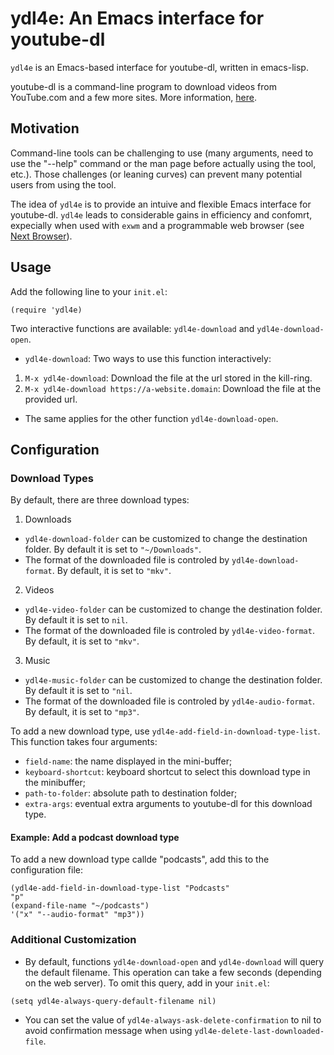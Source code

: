 # ydl4e: An Emacs interface for youtube-dl

`ydl4e` is an Emacs-based interface for youtube-dl, written in
emacs-lisp.

youtube-dl is a command-line program to download videos from
YouTube.com and a few more sites. More information,
[here](https://github.com/ytdl-org/youtube-dl/blob/master/README.md#readme).

## Motivation

Command-line tools can be challenging to use (many arguments, need to
use the "--help" command or the man page before actually using the
tool, etc.). Those challenges (or leaning curves) can prevent many
potential users from using the tool.

The idea of `ydl4e` is to provide an intuive and flexible Emacs
interface for youtube-dl. `ydl4e` leads to considerable gains in
efficiency and confomrt, expecially when used with `exwm` and a
programmable web browser (see [Next
Browser](https://next.atlas.engineer)).

## Usage

Add the following line to your `init.el`:
```elisp
(require 'ydl4e)
```

Two interactive functions are available: `ydl4e-download` and `ydl4e-download-open`.

- `ydl4e-download`: Two ways to use this function interactively:
1. `M-x ydl4e-download`: Download the file at the url stored in the kill-ring.
2. `M-x ydl4e-download https://a-website.domain`: Download the file at the provided url.

- The same applies for the other function `ydl4e-download-open`.


## Configuration

### Download Types

By default, there are three download types:
1. Downloads
- `ydl4e-download-folder` can be customized to change the destination folder. By default it is set to `"~/Downloads"`.
- The format of the downloaded file is controled by `ydl4e-download-format`. By default, it is set to `"mkv"`.

2. Videos
- `ydl4e-video-folder` can be customized to change the destination folder. By default it is set to `nil`.
- The format of the downloaded file is controled by `ydl4e-video-format`. By default, it is set to `"mkv"`.

3. Music
- `ydl4e-music-folder` can be customized to change the destination folder. By default it is set to `"nil`.
- The format of the downloaded file is controled by `ydl4e-audio-format`. By default, it is set to `"mp3"`.

To add a new download type, use `ydl4e-add-field-in-download-type-list`. This function takes four arguments: 
- `field-name`: the name displayed in the mini-buffer;
- `keyboard-shortcut`: keyboard shortcut to select this download type in the minibuffer;
- `path-to-folder`: absolute path to destination folder;
- `extra-args`: eventual extra arguments to youtube-dl for this download type.

#### Example: Add a podcast download type

To add a new download type callde "podcasts", add this to the
configuration file:

```elisp
(ydl4e-add-field-in-download-type-list "Podcasts"
"p"
(expand-file-name "~/podcasts")
'("x" "--audio-format" "mp3"))
```

### Additional Customization

- By default, functions `ydl4e-download-open` and `ydl4e-download` will query the default filename. This operation can take a few seconds (depending on the web server). To omit this query, add in your `init.el`:
```elisp
(setq ydl4e-always-query-default-filename nil)
```

- You can set the value of `ydl4e-always-ask-delete-confirmation` to nil to avoid confirmation message when using `ydl4e-delete-last-downloaded-file`.







